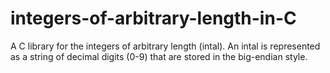 # integers-of-arbitrary-length-in-C
A C library for the integers of arbitrary length (intal). An intal is represented as a string of decimal digits (0-9) that are stored in the big-endian style.
